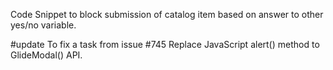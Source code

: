Code Snippet to block submission of catalog item based on answer to other yes/no variable.

#update
To fix a task from issue #745
Replace JavaScript alert() method to GlideModal() API.

